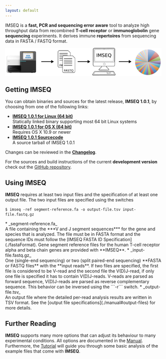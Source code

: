 ```yaml
---
layout: default
---
```


IMSEQ is a **fast, PCR and sequencing error aware** tool to analyze high throughput data from recombined **T-cell receptor** or **immunoglobolin** gene **sequencing** experiments. It derives immune **repertoires** from sequencing data in FASTA / FASTQ format.

![IMSEQ Workflow](./images/imseq-flow.png)

## Getting IMSEQ

You can obtain binaries and sources for the latest release, **IMSEQ 1.0.1**, by choosing from one of the following links:

 * [**IMSEQ 1.0.1 for Linux (64 bit)**](https://github.com/lkuchenb/imseq/releases/download/v1.0.1/imseq_1.0.1-linux64.tgz)<br/>Statically linked binary supporting most 64 bit Linux systems
 * [**IMSEQ 1.0.1 for OS X (64 bit)**](https://github.com/lkuchenb/imseq/releases/download/v1.0.1/imseq_1.0.1-mac64.tgz)<br/>Requires OS X 10.9 or newer
 * [**IMSEQ 1.0.1 Sourcecode**](http://127.0.0.1:4000/binaries/seqan-imseq_1.0-source.tgz)<br/>A source tarball of IMSEQ 1.0.1

Changes can be reviewed in the [**Changelog**](https://github.com/lkuchenb/imseq/releases/).

For the sources and build instructions of the current **development version** check out the [GitHub repository](https://github.com/lkuchenb/imseq).
 
## Using IMSEQ

**IMSEQ** requires at least two input files and the specification of at least one output file. The two input files are specified using the switches

    $ imseq -ref segment-reference.fa -o output-file.tsv input-file.fastq.gz

<p></p>
 * _segment-reference.fa_<br/>A file containing the ***V and J segment sequences*** for the gene and species that is analyzed. The file must be in FASTA format and the sequence IDs must follow the [IMSEQ FASTA ID Specification](./fastaFormat). Gene segment reference files for the human T-cell receptor alpha and beta chain genes are provided with **IMSEQ**.
 * _input-file.fastq.gz_<br/>One (single-end sequencing) or two (split paired-end sequencing) **FASTA or FASTQ files** with the **input reads**. If two files are specified, the first file is considered to be V-read and the second file the V(D)J-read, if only one file is specified it has to contain V(D)J-reads. V-reads are parsed as forward sequence, V(D)J-reads are parsed as reverse complementary sequence. This behavior can be inversed using the ```-r``` switch.
 * _output-file.tsv_<br/>An output file where the detailed per-read analysis results are written in TSV format. See the [output file specifications](./manual#output-files) for more details.

## Further Reading

**IMSEQ** supports many more options that can adjust its behaviour to many experimental conditions. All options are documented in the [Manual](./manual). Furthermore, the [Tutorial](./tutorial) will guide you through some basic analysis of the example files that come with **IMSEQ**.

